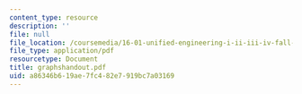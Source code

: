 ```yaml
---
content_type: resource
description: ''
file: null
file_location: /coursemedia/16-01-unified-engineering-i-ii-iii-iv-fall-2005-spring-2006/a86346b619ae7fc482e7919bc7a03169_graphshandout.pdf
file_type: application/pdf
resourcetype: Document
title: graphshandout.pdf
uid: a86346b6-19ae-7fc4-82e7-919bc7a03169
---
```

